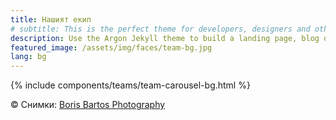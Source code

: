 ```yaml
---
title: Нашият екип
# subtitle: This is the perfect theme for developers, designers and other creatives.
description: Use the Argon Jekyll theme to build a landing page, blog or complete website.
featured_image: /assets/img/faces/team-bg.jpg
lang: bg
---
```


{% include components/teams/team-carousel-bg.html %}

<!--
```components/teams/team-carousel-1.html ```
{% include components/teams/team-carousel-1.html %}
-->

<!--
 ---
```components/teams/team-carousel-2.html ```
{% include components/teams/team-carousel-2.html %}
-->

<!--
---
```components/teams/team-carousel-3.html ```
{% include components/teams/team-carousel-3.html %}
-->

<!--
---
```components/teams/team-carousel-4.html ```
{% include components/teams/team-carousel-4.html %}
-->

<!--
---
```components/teams/team-carousel-5.html ```
{% include components/teams/team-carousel-5.html %}
-->

© Снимки: [Boris Bartos Photography](https://www.borisbartos.com/)

